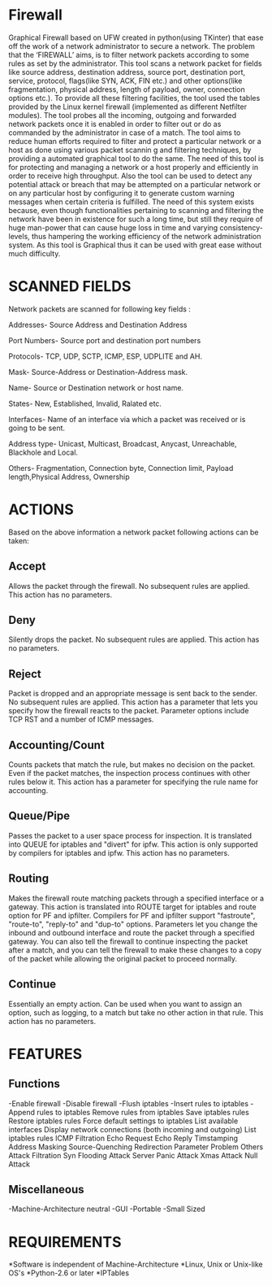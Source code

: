 Firewall
=========

Graphical Firewall based on UFW created in python(using TKinter) that ease off the work of a network administrator to secure a network. The problem that the ‘FIREWALL’ aims, is to filter network packets according to some rules as set by the administrator. This tool scans a network packet for fields like source address, destination address, source port, destination port, service, protocol, flags(like SYN, ACK, FIN etc.) and other options(like fragmentation, physical address, length of payload, owner, connection options etc.). To provide all these filtering  facilities, the tool used the tables provided by the Linux kernel firewall (implemented as different Netfilter modules). The tool probes all the incoming, outgoing and forwarded network packets once it is enabled  in order to filter out or do as commanded by the administrator in case of a match. The tool aims to reduce human efforts required to filter and protect a particular network or a host as done using various packet scannin g and filtering techniques, by providing a automated graphical tool to do the same.  The need of this tool is for protecting and managing a network or a  host properly and efficiently in order to receive high throughput. Also the tool can be used to detect any potential attack or breach that may be attempted on a particular network or on any particular host by configuring it to generate custom warning messages when certain criteria is fulfilled. The need of this system exists because, even though functionalities pertaining to scanning and filtering the network have been in existence for such a long time, but still they require of huge man-power that can cause huge loss in time and varying consistency-levels, thus hampering the working efficiency of the network administration system. As this tool is Graphical thus it can be used with great ease without much difficulty.


SCANNED FIELDS
=================

Network packets are scanned for following key fields :

Addresses- Source Address and Destination Address 

Port Numbers- Source port and destination port numbers

Protocols- TCP, UDP, SCTP, ICMP, ESP, UDPLITE and AH.

Mask- Source-Address or Destination-Address mask.

Name- Source or Destination network  or  host name.

States- New, Established, Invalid, Ralated etc.

Interfaces- Name  of  an interface via which a packet was received  or is going to be sent.

Address type- Unicast,  Multicast, Broadcast, Anycast,  Unreachable, Blackhole and Local.

Others- Fragmentation, Connection byte, Connection limit, Payload length,Physical Address, Ownership



ACTIONS
==========

Based on the  above information a network packet following actions can be taken:

Accept
------
Allows the packet through the firewall. No subsequent rules are applied. This action has no parameters.


Deny
------
Silently drops the packet. No subsequent rules are applied. This action has no parameters.


Reject
-------
Packet is dropped and an appropriate message is sent back to the sender. No subsequent rules are applied. This action has a parameter that lets you specify how	the firewall reacts to the packet. Parameter options include TCP RST and a number of ICMP  messages.


Accounting/Count
------------------
Counts packets that match the rule, but makes no decision on the packet. Even if the packet matches, the inspection process continues with other rules below it. This action has a parameter for specifying the rule name for accounting.


Queue/Pipe
-----------
Passes the packet to a user space process for inspection. It is translated into QUEUE for iptables and "divert" for ipfw. This action is only supported by compilers for iptables and ipfw. This action has no parameters.
      

Routing
---------
Makes the firewall route matching packets through a specified interface or a 	gateway. This action is translated into ROUTE target for iptables and route option 	for PF and ipfilter. Compilers for PF and ipfilter support "fastroute", "route-to", "reply-to" and "dup-to" options. Parameters let you change the inbound and outbound interface and route the packet through a specified gateway. You can also tell the firewall to continue inspecting the packet after a match, and you can tell the firewall to make these changes to a copy of the packet while allowing the original packet to proceed normally.


Continue
---------
Essentially an empty action. Can be used when you want to assign an option, 	such as logging, to a match but take no other action in that rule. This action has no parameters.



FEATURES
===========


Functions
----------
-Enable firewall
-Disable firewall
-Flush iptables
-Insert rules to iptables
-Append rules to iptables
Remove rules from iptables
Save iptables rules
Restore iptables rules
Force default settings to iptables
List available interfaces
Display network connections (both incoming and outgoing)
List iptables rules
ICMP Filtration
Echo Request
Echo Reply
Timstamping
Address Masking
Source-Quenching
Redirection
Parameter Problem
Others
Attack Filtration
Syn Flooding Attack
Server Panic Attack
Xmas Attack
Null  Attack

Miscellaneous
--------------
-Machine-Architecture neutral
-GUI
-Portable
-Small Sized




REQUIREMENTS
===============

*Software is independent of Machine-Architecture
*Linux, Unix or Unix-like OS's
*Python-2.6 or later
*IPTables



